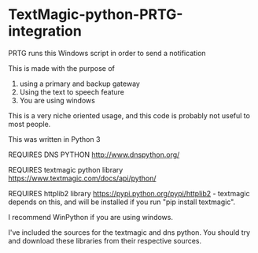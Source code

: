 # TextMagic-python-PRTG-integration
PRTG runs this Windows script in order to send a notification

This is made with the purpose of 
1) using a primary and backup gateway
2) Using the text to speech feature
3) You are using windows

This is a very niche oriented usage, and this code is probably not useful to most people.

This was written in Python 3

REQUIRES DNS PYTHON http://www.dnspython.org/

REQUIRES textmagic python library https://www.textmagic.com/docs/api/python/

REQUIRES httplib2 library https://pypi.python.org/pypi/httplib2  - textmagic depends on this, and will be installed if you run "pip install textmagic".

I recommend WinPython if you are using windows.


I've included the sources for the textmagic and dns python.  You should try and download these libraries from their respective sources.
